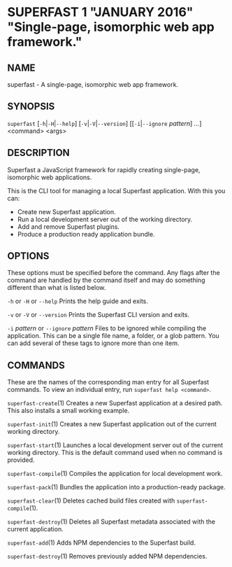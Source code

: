# SUPERFAST 1 "JANUARY 2016" "Single-page, isomorphic web app framework."

## NAME

superfast - A single-page, isomorphic web app framework.

## SYNOPSIS

`superfast` [`-h`|`-H`|`--help`] [`-v`|`-V`|`--version`]
          [[`-i`|`--ignore` *pattern*] *...*]
          \<command\> \<args\>

## DESCRIPTION

Superfast a JavaScript framework for rapidly creating single-page, isomorphic web applications.

This is the CLI tool for managing a local Superfast application. With this you can:

- Create new Superfast application.
- Run a local development server out of the working directory.
- Add and remove Superfast plugins.
- Produce a production ready application bundle.

## OPTIONS

These options must be specified before the command. Any flags after the command are handled by the command itself and may do something different than what is listed below.

`-h` or `-H` or `--help`
  Prints the help guide and exits.

`-v` or `-V` or `--version`
  Prints the Superfast CLI version and exits.

`-i` *pattern* or `--ignore` *pattern*
  Files to be ignored while compiling the application. This can be a single file name, a folder, or a glob pattern. You can add several of these tags to ignore more than one item.

## COMMANDS

These are the names of the corresponding man entry for all Superfast commands. To view an individual entry, run `superfast help <command>`.

`superfast-create`(1)
  Creates a new Superfast application at a desired path. This also installs a small working example.

`superfast-init`(1)
  Creates a new Superfast application out of the current working directory.

`superfast-start`(1)
  Launches a local development server out of the current working directory. This is the default command used when no command is provided.

`superfast-compile`(1)
  Compiles the application for local development work.

`superfast-pack`(1)
  Bundles the application into a production-ready package.

`superfast-clear`(1)
  Deletes cached build files created with `superfast-compile`(1).

`superfast-destroy`(1)
  Deletes all Superfast metadata associated with the current application.

`superfast-add`(1)
  Adds NPM dependencies to the Superfast build.

`superfast-destroy`(1)
  Removes previously added NPM dependencies.
